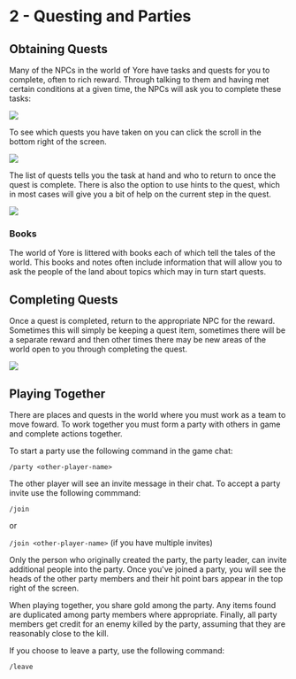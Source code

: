 # 2 - Questing and Parties
## Obtaining Quests
Many of the NPCs in the world of Yore have tasks and quests for you to complete, often to rich reward. Through talking to them and having met certain conditions at a given time, the NPCs will ask you to complete these tasks:

![]({{DOC_PATH}}245a65aa1f2b53a146fca6adf5bd2dac.png)

To see which quests you have taken on you can click the scroll in the bottom right of the screen.

![]({{DOC_PATH}}2d082c448bda83e2197af5cdb24d8246.png)

The list of quests tells you the task at hand and who to return to once the quest is complete. There is also the option to use hints to the quest, which in most cases will give you a bit of help on the current step in the quest. 

![]({{DOC_PATH}}b06a18488f57807557422087bbf12bdb.png)

### Books
The world of Yore is littered with books each of which tell the tales of the world. This books and notes often include information that will allow you to ask the people of the land about topics which may in turn start quests. 
## Completing Quests
Once a quest is completed, return to the appropriate NPC for the reward. Sometimes this will simply be keeping a quest item, sometimes there will be a separate reward and then other times there may be new areas of the world open to you through completing the quest.

![]({{DOC_PATH}}7694bbb4894166cfced9046579d88286.png)
## Playing Together
There are places and quests in the world where you must work as a team to move foward. To work together you must form a party with others in game and complete actions together.

To start a party use the following command in the game chat:

`/party <other-player-name>`

The other player will see an invite message in their chat. To accept a party invite use the following commmand:

`/join`

or

`/join <other-player-name>` (if you have multiple invites)

Only the person who originally created the party, the party leader, can invite additional people into the party. Once you've joined a party, you will see the heads of the other party members and their hit point bars appear in the top right of the screen.

When playing together, you share gold among the party. Any items found are duplicated among party members where appropriate. Finally, all party members get credit for an enemy killed by the party, assuming that they are reasonably close to the kill.

If you choose to leave a party, use the following command:

`/leave`

